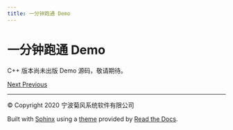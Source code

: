 ```yaml
---
title: 一分钟跑通 Demo
---
```

# 一分钟跑通 Demo

C++ 版本尚未出版 Demo 源码，敬请期待。









[Next
](01_integ_sdk.html "一分钟集成 SDK")
[
Previous](index.html "快速入门")



-----



© Copyright 2020 宁波菊风系统软件有限公司



Built with [Sphinx](http://sphinx-doc.org/) using a
[theme](https://github.com/rtfd/sphinx_rtd_theme) provided by [Read the
Docs](https://readthedocs.org).








